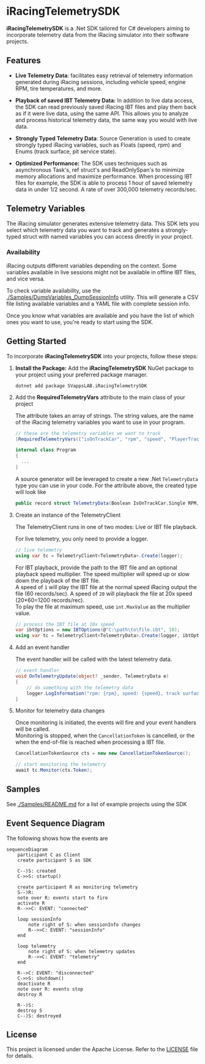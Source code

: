 # iRacingTelemetrySDK

**iRacingTelemetrySDK** is a .Net SDK tailored for C# developers aiming to incorporate telemetry data from the iRacing simulator into their software projects.

## Features

- **Live Telemetry Data**: facilitates easy retrieval of telemetry information generated during iRacing sessions, including vehicle speed, engine RPM, tire temperatures, and more.

- **Playback of saved IBT Telemetry Data:** In addition to live data access, the SDK can read previously saved iRacing IBT files and play them back as if it were live data, using the same API.
This allows you to analyze and process historical telemetry data, the same way you would with live data.

- **Strongly Typed Telemetry Data**: Source Generation is used to create strongly typed iRacing variables, such as Floats (speed, rpm) and Enums (track surface, pit service state).

- **Optimized Performance:** The SDK uses techniques such as asynchronous Task's, ref struct's and ReadOnlySpan's to minimize memory allocations and maximize performance.
When processing IBT files for example, the SDK is able to process 1 hour of saved telemetry data in under 1/2 second. A rate of over 300,000 telemetry records/sec.

## Telemetry Variables

The iRacing simulator generates extensive telemetry data. This SDK lets you select which telemetry data you want to track and generates a strongly-typed struct with named variables you can access directly in your project.

### Availability

iRacing outputs different variables depending on the context. Some variables available in live sessions might not be available in offline IBT files, and vice versa.

To check variable availability, use the [./Samples/DumpVariables_DumpSessionInfo](https://github.com/SVappsLAB/iRacingTelemetrySDK/tree/main/Samples/DumpVariables_DumpSessionInfo) utility. This will generate a CSV file listing available variables and a YAML file with complete session info.

Once you know what variables are available and you have the list of which ones you want to use, you're ready to start using the SDK.

## Getting Started

To incorporate **iRacingTelemetrySDK** into your projects, follow these steps:

1. **Install the Package:** Add the **iRacingTelemetrySDK** NuGet package to your project using your preferred package manager.

    ```
    dotnet add package SVappsLAB.iRacingTelemetrySDK
    ```

1. Add the **RequiredTelemetryVars** attribute to the main class of your project

    The attribute takes an array of strings.  The string values, are the name of the iRacing telemetry variables you want to use in your program.

    ```csharp
    // these are the telemetry variables we want to track
    [RequiredTelemetryVars(["isOnTrackCar", "rpm", "speed", "PlayerTrackSurface"])]

    internal class Program
    {
      ...
    }
    ```

    A source generator will be leveraged to create a new .Net `TelemetryData` type you can use in your code.  For the attribute above, the created type will look like

    ```csharp
    public record struct TelemetryData(Boolean IsOnTrackCar,Single RPM,Single Speed, irsdk_TrkLoc PlayerTrackSurface);
    ```
1. Create an instance of the TelemetryClient

    The TelemetryClient runs in one of two modes: Live or IBT file playback.

	For live telemetry, you only need to provide a logger.

	```csharp
	// live telemetry
	using var tc = TelemetryClient<TelemetryData>.Create(logger);
	```

    For IBT playback, provide the path to the IBT file and an optional playback speed multiplier.  The speed multiplier will speed up or slow down the playback of the IBT file.<br/>
    A speed of `1` will play the IBT file at the normal speed iRacing output the file (60 records/sec).  A speed of `20` will playback the file at 20x speed (20*60=1200 records/rec).<br/>
    To play the file at maximum speed, use `int.MaxValue` as the multiplier value.

	```csharp
	// process the IBT file at 10x speed
    var ibtOptions = new IBTOptions(@"C:\path\to\file.ibt", 10);
	using var tc = TelemetryClient<TelemetryData>.Create(logger, ibtOptions);
	```

1. Add an event handler

    The event handler will be called with the latest telemetry data.
    
    ```csharp
    // event handler
    void OnTelemetryUpdate(object? _sender, TelemetryData e)
    {
        // do something with the telemetry data
        logger.LogInformation("rpm: {rpm}, speed: {speed}, track surface: {trksuf}", e.RPM, e.Speed, e.PlayerTrackSurface);
    }
    ```

1. Monitor for telemetry data changes

    Once monitoring is initiated, the events will fire and your event handlers will be called.<br>
    Monitoring is stopped, when the `CancellationToken` is cancelled, or the when the end-of-file is reached when processing a IBT file.

    ```csharp
    CancellationTokenSource cts = new new CancellationTokenSource();

    // start monitoring the telemetry
    await tc.Monitor(cts.Token);
    ```

## Samples

See [./Samples/README.md](https://github.com/SVappsLAB/iRacingTelemetrySDK/tree/main/Samples/README.md) for a list of example projects using the SDK

## Event Sequence Diagram

The following shows how the events are 

```mermaid
sequenceDiagram
    participant C as Client
    create participant S as SDK

    C--)S: created
    C->>S: startup()
 
    create participant R as monitoring telemetry
    S--)R: 
    note over R: events start to fire
    activate R
    R-->>C: EVENT: "connected"
 
    loop sessionInfo
        note right of S: when sessionInfo changes
        R-->>C: EVENT: "sessionInfo"
    end
 
    loop telemetry
        note right of S: when telemetry updates
        R-->>C: EVENT: "telemetry"
    end
 
    R-->C: EVENT: "disconnected"
    C->>S: shutdown()
    deactivate R
    note over R: events stop
    destroy R
 
    R--)S: 
    destroy S
    C--)S: destroyed
```

## License

This project is licensed under the Apache License. Refer to the [LICENSE](https://github.com/SVappsLAB/iRacingTelemetrySDK/blob/main/LICENSE) file for details.
